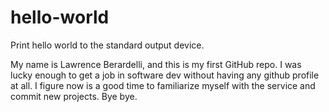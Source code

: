 # hello-world

Print hello world to the standard output device.

My name is Lawrence Berardelli, and this is my first GitHub repo. I was lucky enough to get a job in software dev without having any github profile at all. I figure now is a good time to familiarize myself with the service and commit new projects. Bye bye. 

